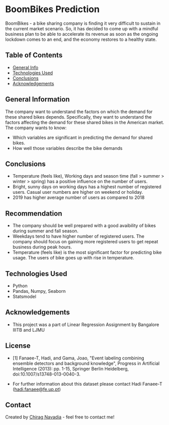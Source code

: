 # BoomBikes Prediction
BoomBikes - a bike sharing company is finding it very difficult to sustain in the current market scenario. So, it has decided to come up with a mindful business plan to be able to accelerate its revenue as soon as the ongoing lockdown comes to an end, and the economy restores to a healthy state.


## Table of Contents
* [General Info](#general-information)
* [Technologies Used](#technologies-used)
* [Conclusions](#conclusions)
* [Acknowledgements](#acknowledgements)


## General Information
The company want to understand the factors on which the demand for these shared bikes depends. Specifically, they want to understand the factors affecting the demand for these shared bikes in the American market. The company wants to know:

- Which variables are significant in predicting the demand for shared bikes.
- How well those variables describe the bike demands

## Conclusions
- Temperature (feels like), Working days and season time (fall > summer > winter > spring) has a positive influence on the number of users.
- Bright, sunny days on working days has a highest number of registered users. Casual user numbers are higher on weekend or holiday.
- 2019 has higher average number of users as compared to 2018

## Recommendation
- The company should be well prepared with a good avaibility of bikes during summer and fall season. 
- Weekdays tend to have higher number of registered users. The company should focus on gaining more registered users to get repeat business during peak hours.
- Temperature (feels like) is the most significant factor for predicting bike usage. The users of bike goes up with rise in temperature.  


## Technologies Used
- Python 
- Pandas, Numpy, Seaborn
- Statsmodel

<!-- As the libraries versions keep on changing, it is recommended to mention the version of library used in this project -->

## Acknowledgements
- This project was a part of Linear Regression Assignment by Bangalore IIITB and LJMU


## License


- [1] Fanaee-T, Hadi, and Gama, Joao, "Event labeling combining ensemble detectors and background knowledge", Progress in Artificial Intelligence (2013): pp. 1-15, Springer Berlin Heidelberg, doi:10.1007/s13748-013-0040-3.
	
- For further information about this dataset please contact Hadi Fanaee-T (hadi.fanaee@fe.up.pt)

## Contact
Created by [Chirag Navadia](https://www.linkedin.com/in/cnavadia/) - feel free to contact me!
